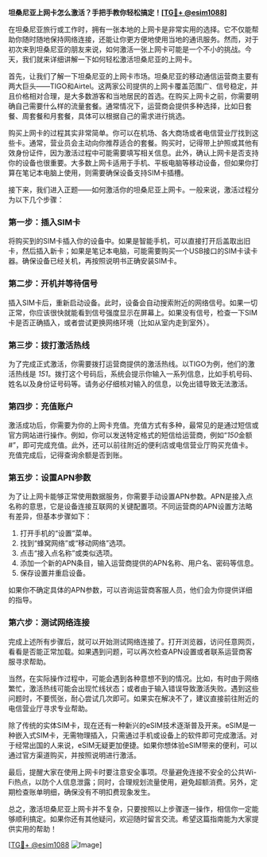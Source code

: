 **坦桑尼亚上网卡怎么激活？手把手教你轻松搞定！[[TG💪+ @esim1088](https://t.me/s/esim1088)]**

在坦桑尼亚旅行或工作时，拥有一张本地的上网卡是非常实用的选择。它不仅能帮助你随时随地保持网络连接，还能让你更方便地使用当地的通讯服务。然而，对于初次来到坦桑尼亚的朋友来说，如何激活一张上网卡可能是一个不小的挑战。今天，我们就来详细讲解一下如何轻松激活坦桑尼亚的上网卡。

首先，让我们了解一下坦桑尼亚的上网卡市场。坦桑尼亚的移动通信运营商主要有两大巨头——TIGO和Airtel。这两家公司提供的上网卡覆盖范围广、信号稳定，并且价格相对合理，是大多数游客和当地居民的首选。在购买上网卡之前，你需要明确自己需要什么样的流量套餐。通常情况下，运营商会提供多种选择，比如日套餐、周套餐和月套餐，具体可以根据自己的需求进行挑选。

购买上网卡的过程其实非常简单。你可以在机场、各大商场或者电信营业厅找到这些卡。通常，营业员会主动向你推荐适合的套餐。购买时，记得带上护照或其他有效身份证件，因为激活过程中可能需要填写相关信息。此外，确认上网卡是否支持你的设备也很重要。大多数上网卡适用于手机、平板电脑等移动设备，但如果你打算在笔记本电脑上使用，则需要确保设备支持SIM卡插槽。

接下来，我们进入正题——如何激活你的坦桑尼亚上网卡。一般来说，激活过程分为以下几个步骤：

### 第一步：插入SIM卡
将购买到的SIM卡插入你的设备中。如果是智能手机，可以直接打开后盖取出旧卡，然后插入新卡；如果是笔记本电脑，可能需要购买一个USB接口的SIM卡读卡器。确保设备已经关机，再按照说明书正确安装SIM卡。

### 第二步：开机并等待信号
插入SIM卡后，重新启动设备。此时，设备会自动搜索附近的网络信号。如果一切正常，你应该很快就能看到信号强度显示在屏幕上。如果没有信号，检查一下SIM卡是否正确插入，或者尝试更换网络环境（比如从室内走到室外）。

### 第三步：拨打激活热线
为了完成正式激活，你需要拨打运营商提供的激活热线。以TIGO为例，他们的激活热线是 *151*。拨打这个号码后，系统会提示你输入一系列信息，比如手机号码、姓名以及身份证号码等。请务必仔细核对输入的信息，以免出错导致无法激活。

### 第四步：充值账户
激活成功后，你需要为你的上网卡充值。充值方式有多种，最常见的是通过短信或官方网站进行操作。例如，你可以发送特定格式的短信给运营商，例如“*150*金额#”，即可完成充值。此外，还可以前往附近的便利店或电信营业厅购买充值卡。充值完成后，记得查询余额是否到账。

### 第五步：设置APN参数
为了让上网卡能够正常使用数据服务，你需要手动设置APN参数。APN是接入点名称的意思，它是设备连接互联网的关键配置项。不同运营商的APN设置方法略有差异，但基本步骤如下：
1. 打开手机的“设置”菜单。
2. 找到“蜂窝网络”或“移动网络”选项。
3. 点击“接入点名称”或类似选项。
4. 添加一个新的APN条目，输入运营商提供的APN名称、用户名、密码等信息。
5. 保存设置并重启设备。

如果你不确定具体的APN参数，可以咨询运营商客服人员，他们会为你提供详细的指导。

### 第六步：测试网络连接
完成上述所有步骤后，就可以开始测试网络连接了。打开浏览器，访问任意网页，看看是否能正常加载。如果遇到问题，可以再次检查APN设置或者联系运营商客服寻求帮助。

当然，在实际操作过程中，可能会遇到各种意想不到的情况。比如，有时由于网络繁忙，激活热线可能会出现忙线状态；或者由于输入错误导致激活失败。遇到这些问题时，不要慌张，耐心尝试几次即可。如果实在解决不了，建议直接前往附近的电信营业厅寻求专业帮助。

除了传统的实体SIM卡，现在还有一种新兴的eSIM技术逐渐普及开来。eSIM是一种嵌入式SIM卡，无需物理插入，只需通过手机或设备上的软件即可完成激活。对于经常出国的人来说，eSIM无疑更加便捷。如果你想体验eSIM带来的便利，可以通过官方渠道购买，并按照说明进行激活。

最后，提醒大家在使用上网卡时要注意安全事项。尽量避免连接不安全的公共Wi-Fi热点，以防个人信息泄露；同时，合理规划流量使用，避免超额消费。另外，定期检查账单明细，确保没有不明扣费现象发生。

总之，激活坦桑尼亚上网卡并不复杂，只要按照以上步骤逐一操作，相信你一定能够顺利搞定。如果你还有其他疑问，欢迎随时留言交流。希望这篇指南能为大家提供实用的帮助！

[[TG💪+ @esim1088](https://t.me/s/esim1088) ![Image](https://i.postimg.cc/4NQfJmqS/Snipaste-2025-05-13-00-14-12.png)]